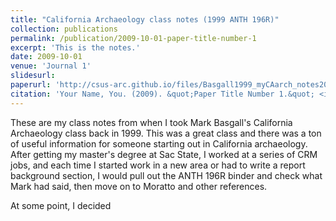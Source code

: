```yaml
---
title: "California Archaeology class notes (1999 ANTH 196R)"
collection: publications
permalink: /publication/2009-10-01-paper-title-number-1
excerpt: 'This is the notes.'
date: 2009-10-01
venue: 'Journal 1'
slidesurl: 
paperurl: 'http://csus-arc.github.io/files/Basgall1999_myCAarch_notes2024_06_08.pdf'
citation: 'Your Name, You. (2009). &quot;Paper Title Number 1.&quot; <i>Journal 1</i>. 1(1).'
---
```


These are my class notes from when I took Mark Basgall's California Archaeology class back in 1999. This was a great class and there was a ton of useful information for someone starting out in California archaeology. After getting my master's degree at Sac State, I worked at a series of CRM jobs, and each time I started work in a new area or had to write a report background section, I would pull out the ANTH 196R binder and check what Mark had said, then move on to Moratto and other references. 

At some point, I decided 
